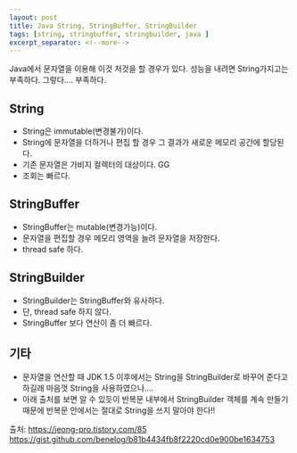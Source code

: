```yaml
---
layout: post
title: Java String, StringBuffer, StringBuilder
tags: [string, stringbuffer, stringbuilder, java ]
excerpt_separator: <!--more-->
---
```


Java에서 문자열을 이용해 이것 저것을 할 경우가 있다. 성능을 내려면 String가지고는 부족하다. 그렇다.... 부족하다.

## String
* String은 immutable(변경불가)이다.
* String에 문자열을 더하거나 편집 할 경우 그 결과가 새로운 메모리 공간에 할당된다.
* 기존 문자열은 가비지 컬렉터의 대상이다. GG
* 조회는 빠르다.

## StringBuffer
* StringBuffer는 mutable(변경가능)이다.
* 문자열을 편집할 경우 메모리 영역을 늘려 문자열을 저장한다.
* thread safe 하다.

## StringBuilder
* StringBuilder는 StringBuffer와 유사하다.
* 단, thread safe 하지 않다.
* StringBuffer 보다 연산이 좀 더 빠르다.


## 기타
* 문자열을 연산할 때 JDK 1.5 이후에서는 String을 StringBuilder로 바꾸어 준다고하길래 마음껏 String을 사용하였으나....
* 아래 출처를 보면 알 수 있듯이 반복문 내부에서 StringBuilder 객체를 계속 만들기 때문에 반복문 안에서는 절대로 String을 쓰지 말아야 한다!!


출처: https://jeong-pro.tistory.com/85  
https://gist.github.com/benelog/b81b4434fb8f2220cd0e900be1634753
